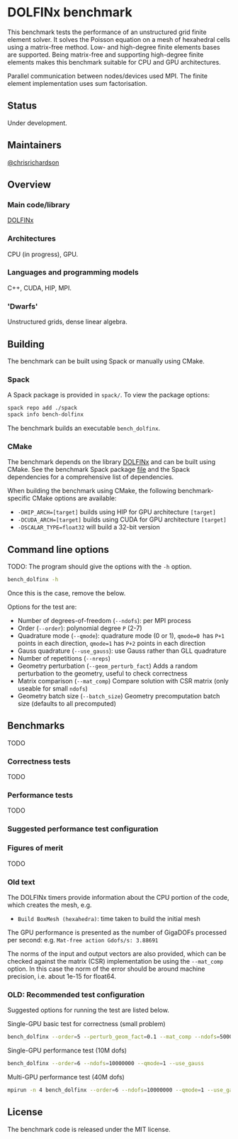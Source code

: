 # DOLFINx benchmark

This benchmark tests the performance of an unstructured grid finite element
solver. It solves the Poisson equation on a mesh of hexahedral cells
using a matrix-free method. Low- and high-degree finite elements bases
are supported. Being matrix-free and supporting high-degree finite
elements makes this benchmark suitable for CPU and GPU architectures.

Parallel communication between nodes/devices used MPI. The finite
element implementation uses sum factorisation.

## Status

Under development.

## Maintainers

[@chrisrichardson](https://www.github.com/chrisrichardson)

## Overview

### Main code/library

[DOLFINx](https://github.com/fenics/dolfinx)

### Architectures

CPU (in progress), GPU.

### Languages and programming models

C++, CUDA, HIP, MPI.

### 'Dwarfs'

Unstructured grids, dense linear algebra.

## Building

The benchmark can be built using Spack or manually using CMake.

### Spack

A Spack package is provided in `spack/`. To view the package options:
```bash
spack repo add ./spack
spack info bench-dolfinx
```
The benchmark builds an executable `bench_dolfinx`.


### CMake

The benchmark depends on the library
[DOLFINx](https://github.com/fenics/dolfinx) and can be built using
CMake. See the benchmark Spack package
[file](spack/packages/bench-dolfinx/package.py) and the Spack
dependencies for a comprehensive list of dependencies.

When building the benchmark using CMake, the following
benchmark-specific CMake options are available:
* `-DHIP_ARCH=[target]` builds using HIP for GPU architecture `[target]`
* `-DCUDA_ARCH=[target]` builds using CUDA for GPU architecture `[target]`
* `-DSCALAR_TYPE=float32` will build a 32-bit version

## Command line options

TODO: The program should give the options with the `-h` option.
```bash
bench_dolfinx -h
```

Once this is the case, remove the below.


Options for the test are:

- Number of degrees-of-freedom (`--ndofs`): per MPI process
- Order (`--order`): polynomial degree `P` (2-7)
- Quadrature mode (`--qmode`): quadrature mode (0 or 1), `qmode=0 `has
  `P+1` points in each direction, `qmode=1` has `P+2` points in each
  direction
- Gauss quadrature (`--use_gauss`): use Gauss rather than GLL quadrature
- Number of repetitions (`--nreps`)
- Geometry perturbation (`--geom_perturb_fact`) Adds a random
  perturbation to the geometry, useful to check correctness
- Matrix comparison (`--mat_comp`) Compare solution with CSR matrix
  (only useable for small `ndofs`)
- Geometry batch size (`--batch_size`) Geometry precomputation batch
  size (defaults to all precomputed)

## Benchmarks

TODO

### Correctness tests

TODO


### Performance tests

TODO

### Suggested performance test configuration


### Figures of merit

TODO


### Old text

The DOLFINx timers provide information about the CPU portion of the
code, which creates the mesh, e.g.
- `Build BoxMesh (hexahedra)`: time taken to build the initial mesh

The GPU performance is presented as the number of GigaDOFs processed per
second: e.g. `Mat-free action Gdofs/s: 3.88691`

The norms of the input and output vectors are also provided, which can
be checked against the matrix (CSR) implementation be using the
`--mat_comp` option. In this case the norm of the error should be around
machine precision, i.e. about 1e-15 for float64.

### OLD: Recommended test configuration

Suggested options for running the test are listed below.

Single-GPU basic test for correctness (small problem)
```bash
bench_dolfinx --order=5 --perturb_geom_fact=0.1 --mat_comp --ndofs=5000
```

Single-GPU performance test (10M dofs)
```bash
bench_dolfinx --order=6 --ndofs=10000000 --qmode=1 --use_gauss
```

Multi-GPU performance test (40M dofs)
```bash
mpirun -n 4 bench_dolfinx --order=6 --ndofs=10000000 --qmode=1 --use_gauss
```

## License

The benchmark code is released under the MIT license.
